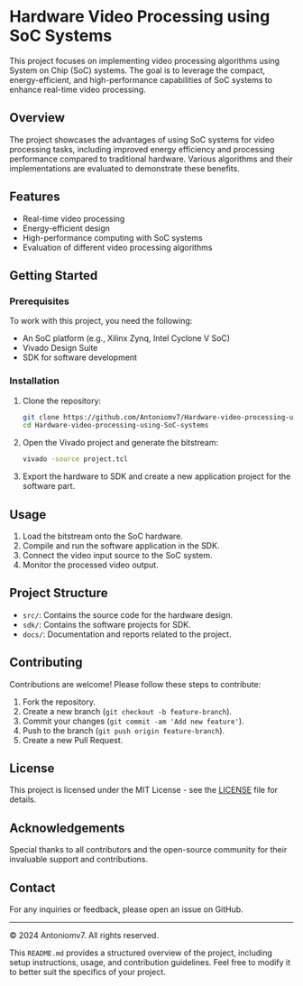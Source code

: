 # Hardware Video Processing using SoC Systems

This project focuses on implementing video processing algorithms using System on Chip (SoC) systems. The goal is to leverage the compact, energy-efficient, and high-performance capabilities of SoC systems to enhance real-time video processing.

## Overview

The project showcases the advantages of using SoC systems for video processing tasks, including improved energy efficiency and processing performance compared to traditional hardware. Various algorithms and their implementations are evaluated to demonstrate these benefits.

## Features

- Real-time video processing
- Energy-efficient design
- High-performance computing with SoC systems
- Evaluation of different video processing algorithms

## Getting Started

### Prerequisites

To work with this project, you need the following:

- An SoC platform (e.g., Xilinx Zynq, Intel Cyclone V SoC)
- Vivado Design Suite
- SDK for software development

### Installation

1. Clone the repository:
   ```bash
   git clone https://github.com/Antoniomv7/Hardware-video-processing-using-SoC-systems.git
   cd Hardware-video-processing-using-SoC-systems
   ```

2. Open the Vivado project and generate the bitstream:
   ```bash
   vivado -source project.tcl
   ```

3. Export the hardware to SDK and create a new application project for the software part.

## Usage

1. Load the bitstream onto the SoC hardware.
2. Compile and run the software application in the SDK.
3. Connect the video input source to the SoC system.
4. Monitor the processed video output.

## Project Structure

- `src/`: Contains the source code for the hardware design.
- `sdk/`: Contains the software projects for SDK.
- `docs/`: Documentation and reports related to the project.

## Contributing

Contributions are welcome! Please follow these steps to contribute:

1. Fork the repository.
2. Create a new branch (`git checkout -b feature-branch`).
3. Commit your changes (`git commit -am 'Add new feature'`).
4. Push to the branch (`git push origin feature-branch`).
5. Create a new Pull Request.

## License

This project is licensed under the MIT License - see the [LICENSE](LICENSE) file for details.

## Acknowledgements

Special thanks to all contributors and the open-source community for their invaluable support and contributions.

## Contact

For any inquiries or feedback, please open an issue on GitHub.

---

© 2024 Antoniomv7. All rights reserved.


This `README.md` provides a structured overview of the project, including setup instructions, usage, and contribution guidelines. Feel free to modify it to better suit the specifics of your project.
